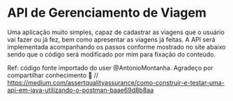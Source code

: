 # API de Gerenciamento de Viagem

Uma aplicação muito simples, capaz de cadastrar as viagens que o usuário vai fazer ou já fez, bem como apresentar as viagens já feitas. A API será implementada acompanhando os passos conforme mostrado no site abaixo sendo que o código será modificado por mim para fixação do conteúdo.

Ref: código fonte importado do user @AntonioMontanha. Agradeço por compartilhar conhecimento 💪 // https://medium.com/assertqualityassurance/como-construir-e-testar-uma-api-em-java-utilizando-o-postman-baae69d8b8aa
